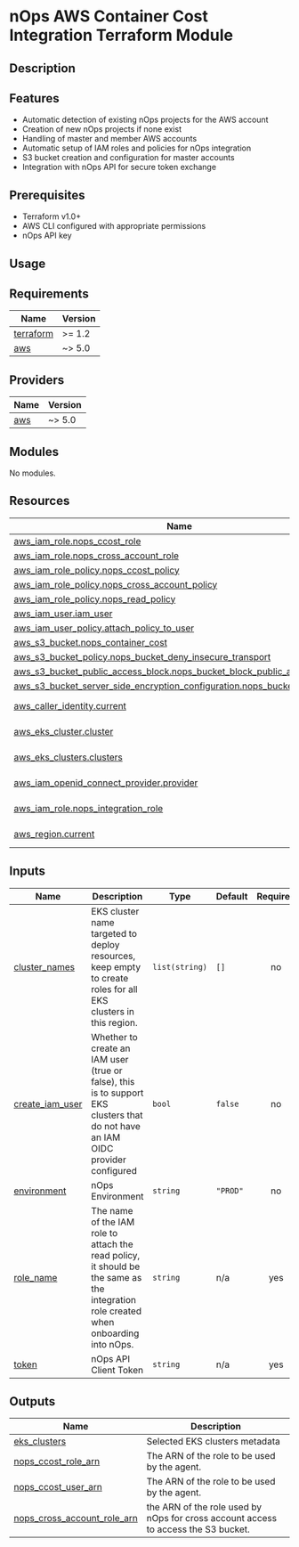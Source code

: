 # nOps AWS Container Cost Integration Terraform Module

## Description


## Features

- Automatic detection of existing nOps projects for the AWS account
- Creation of new nOps projects if none exist
- Handling of master and member AWS accounts
- Automatic setup of IAM roles and policies for nOps integration
- S3 bucket creation and configuration for master accounts
- Integration with nOps API for secure token exchange

## Prerequisites

- Terraform v1.0+
- AWS CLI configured with appropriate permissions
- nOps API key

## Usage

<!-- BEGIN_TF_DOCS -->
## Requirements

| Name | Version |
|------|---------|
| <a name="requirement_terraform"></a> [terraform](#requirement\_terraform) | >= 1.2 |
| <a name="requirement_aws"></a> [aws](#requirement\_aws) | ~> 5.0 |

## Providers

| Name | Version |
|------|---------|
| <a name="provider_aws"></a> [aws](#provider\_aws) | ~> 5.0 |

## Modules

No modules.

## Resources

| Name | Type |
|------|------|
| [aws_iam_role.nops_ccost_role](https://registry.terraform.io/providers/hashicorp/aws/latest/docs/resources/iam_role) | resource |
| [aws_iam_role.nops_cross_account_role](https://registry.terraform.io/providers/hashicorp/aws/latest/docs/resources/iam_role) | resource |
| [aws_iam_role_policy.nops_ccost_policy](https://registry.terraform.io/providers/hashicorp/aws/latest/docs/resources/iam_role_policy) | resource |
| [aws_iam_role_policy.nops_cross_account_policy](https://registry.terraform.io/providers/hashicorp/aws/latest/docs/resources/iam_role_policy) | resource |
| [aws_iam_role_policy.nops_read_policy](https://registry.terraform.io/providers/hashicorp/aws/latest/docs/resources/iam_role_policy) | resource |
| [aws_iam_user.iam_user](https://registry.terraform.io/providers/hashicorp/aws/latest/docs/resources/iam_user) | resource |
| [aws_iam_user_policy.attach_policy_to_user](https://registry.terraform.io/providers/hashicorp/aws/latest/docs/resources/iam_user_policy) | resource |
| [aws_s3_bucket.nops_container_cost](https://registry.terraform.io/providers/hashicorp/aws/latest/docs/resources/s3_bucket) | resource |
| [aws_s3_bucket_policy.nops_bucket_deny_insecure_transport](https://registry.terraform.io/providers/hashicorp/aws/latest/docs/resources/s3_bucket_policy) | resource |
| [aws_s3_bucket_public_access_block.nops_bucket_block_public_access](https://registry.terraform.io/providers/hashicorp/aws/latest/docs/resources/s3_bucket_public_access_block) | resource |
| [aws_s3_bucket_server_side_encryption_configuration.nops_bucket_encryption](https://registry.terraform.io/providers/hashicorp/aws/latest/docs/resources/s3_bucket_server_side_encryption_configuration) | resource |
| [aws_caller_identity.current](https://registry.terraform.io/providers/hashicorp/aws/latest/docs/data-sources/caller_identity) | data source |
| [aws_eks_cluster.cluster](https://registry.terraform.io/providers/hashicorp/aws/latest/docs/data-sources/eks_cluster) | data source |
| [aws_eks_clusters.clusters](https://registry.terraform.io/providers/hashicorp/aws/latest/docs/data-sources/eks_clusters) | data source |
| [aws_iam_openid_connect_provider.provider](https://registry.terraform.io/providers/hashicorp/aws/latest/docs/data-sources/iam_openid_connect_provider) | data source |
| [aws_iam_role.nops_integration_role](https://registry.terraform.io/providers/hashicorp/aws/latest/docs/data-sources/iam_role) | data source |
| [aws_region.current](https://registry.terraform.io/providers/hashicorp/aws/latest/docs/data-sources/region) | data source |

## Inputs

| Name | Description | Type | Default | Required |
|------|-------------|------|---------|:--------:|
| <a name="input_cluster_names"></a> [cluster\_names](#input\_cluster\_names) | EKS cluster name targeted to deploy resources, keep empty to create roles for all EKS clusters in this region. | `list(string)` | `[]` | no |
| <a name="input_create_iam_user"></a> [create\_iam\_user](#input\_create\_iam\_user) | Whether to create an IAM user (true or false), this is to support EKS clusters that do not have an IAM OIDC provider configured | `bool` | `false` | no |
| <a name="input_environment"></a> [environment](#input\_environment) | nOps Environment | `string` | `"PROD"` | no |
| <a name="input_role_name"></a> [role\_name](#input\_role\_name) | The name of the IAM role to attach the read policy, it should be the same as the integration role created when onboarding into nOps. | `string` | n/a | yes |
| <a name="input_token"></a> [token](#input\_token) | nOps API Client Token | `string` | n/a | yes |

## Outputs

| Name | Description |
|------|-------------|
| <a name="output_eks_clusters"></a> [eks\_clusters](#output\_eks\_clusters) | Selected EKS clusters metadata |
| <a name="output_nops_ccost_role_arn"></a> [nops\_ccost\_role\_arn](#output\_nops\_ccost\_role\_arn) | The ARN of the role to be used by the agent. |
| <a name="output_nops_ccost_user_arn"></a> [nops\_ccost\_user\_arn](#output\_nops\_ccost\_user\_arn) | The ARN of the role to be used by the agent. |
| <a name="output_nops_cross_account_role_arn"></a> [nops\_cross\_account\_role\_arn](#output\_nops\_cross\_account\_role\_arn) | the ARN of the role used by nOps for cross account access to access the S3 bucket. |
<!-- END_TF_DOCS -->
